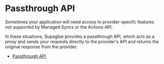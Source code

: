 # Passthrough API

Sometimes your application will need access to provider-specifc features not supported by Managed Syncs or the Actions API.

In these situations, Supaglue provides a passthrough API, which acts as a proxy and sends your requests directly to the provider's API and returns the original response from the provider.

- [Passthrough API](../api/v2/actions/send-passthrough-request)
